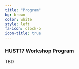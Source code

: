 ```yaml
---
title: "Program"
bg: brown
color: white
style: left
fa-icon: clock-o
icon-title: true
---
```


### HUST17 Workshop Program

TBD


